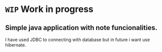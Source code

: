 # `WIP` Work in progress
## Simple java application with note funcionalities. 
I have used JDBC to connecting with database but in future i want use hibernate.
